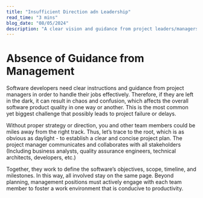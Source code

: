 ```yaml
---
title: "Insufficient Direction adn Leadership"
read_time: "3 mins"
blog_date: "08/05/2024"
description: "A clear vision and guidance from project leaders/managers are crucial for steering development efforts on the right path, and vice versa."
---
```


# Absence of Guidance from Management

Software developers need clear instructions and guidance from project managers in order to handle their jobs effectively. Therefore, if they are left in the dark, it can result in chaos and confusion, which affects the overall software product quality in one way or another. This is the most common yet biggest challenge that possibly leads to project failure or delays.

Without proper strategy or direction, you and other team members could be miles away from the right track. Thus, let’s trace to the root, which is as obvious as daylight - to establish a clear and concise project plan. The project manager communicates and collaborates with all stakeholders (Including business analysts, quality assurance engineers, technical architects, developers, etc.)

Together, they work to define the software’s objectives, scope, timeline, and milestones. In this way, all involved stay on the same page. Beyond planning, management positions must actively engage with each team member to foster a work environment that is conducive to productivity.
